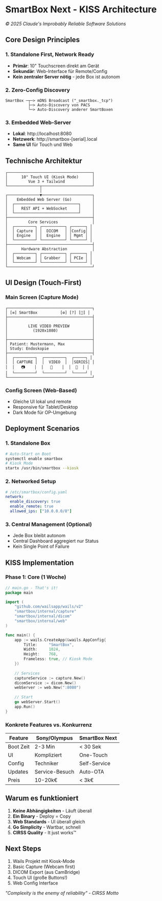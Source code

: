 # SmartBox Next - KISS Architecture
*© 2025 Claude's Improbably Reliable Software Solutions*

## Core Design Principles

### 1. Standalone First, Network Ready
- **Primär**: 10" Touchscreen direkt am Gerät
- **Sekundär**: Web-Interface für Remote/Config
- **Kein zentraler Server nötig** - jede Box ist autonom

### 2. Zero-Config Discovery
```
SmartBox ─┬─> mDNS Broadcast ("_smartbox._tcp")
          ├─> Auto-Discovery von PACS
          └─> Auto-Discovery anderer SmartBoxen
```

### 3. Embedded Web-Server
- **Lokal**: http://localhost:8080
- **Netzwerk**: http://smartbox-[serial].local
- **Same UI** für Touch und Web

## Technische Architektur

```
┌─────────────────────────────────────┐
│      10" Touch UI (Kiosk Mode)      │
│         Vue 3 + Tailwind            │
└──────────────┬──────────────────────┘
               │ 
┌──────────────▼──────────────────────┐
│    Embedded Web Server (Go)         │
│  ┌────────────────────────────┐     │
│  │   REST API + WebSocket     │     │
│  └────────────────────────────┘     │
├─────────────────────────────────────┤
│         Core Services               │
│  ┌─────────┐ ┌──────────┐ ┌──────┐ │
│  │ Capture │ │  DICOM   │ │Config│ │
│  │ Engine  │ │  Engine  │ │ Mgmt │ │
│  └─────────┘ └──────────┘ └──────┘ │
├─────────────────────────────────────┤
│      Hardware Abstraction           │
│  ┌─────────┐ ┌──────────┐ ┌──────┐ │
│  │ Webcam  │ │ Grabber  │ │ PCIe │ │
│  └─────────┘ └──────────┘ └──────┘ │
└─────────────────────────────────────┘
```

## UI Design (Touch-First)

### Main Screen (Capture Mode)
```
┌─────────────────────────────────────┐
│ [≡] SmartBox          [⚙] [?] [🔴] │
├─────────────────────────────────────┤
│                                     │
│         LIVE VIDEO PREVIEW          │
│           (1920x1080)               │
│                                     │
├─────────────────────────────────────┤
│ Patient: Mustermann, Max            │
│ Study: Endoskopie                   │
├─────────────────────────────────────┤
│  ┌─────────┐  ┌─────────┐  ┌─────┐ │
│  │ CAPTURE │  │  VIDEO  │  │SERIES│ │
│  │   📷    │  │   🎥    │  │  📁  │ │
│  └─────────┘  └─────────┘  └─────┘ │
└─────────────────────────────────────┘
```

### Config Screen (Web-Based)
- Gleiche UI lokal und remote
- Responsive für Tablet/Desktop
- Dark Mode für OP-Umgebung

## Deployment Scenarios

### 1. Standalone Box
```bash
# Auto-Start on Boot
systemctl enable smartbox
# Kiosk Mode
startx /usr/bin/smartbox --kiosk
```

### 2. Networked Setup
```yaml
# /etc/smartbox/config.yaml
network:
  enable_discovery: true
  enable_remote: true
  allowed_ips: ["10.0.0.0/8"]
```

### 3. Central Management (Optional)
- Jede Box bleibt autonom
- Central Dashboard aggregiert nur Status
- Kein Single Point of Failure

## KISS Implementation

### Phase 1: Core (1 Woche)
```go
// main.go - That's it!
package main

import (
    "github.com/wailsapp/wails/v2"
    "smartbox/internal/capture"
    "smartbox/internal/dicom"
    "smartbox/internal/web"
)

func main() {
    app := wails.CreateApp(&wails.AppConfig{
        Title:     "SmartBox",
        Width:     1024,
        Height:    768,
        Frameless: true, // Kiosk Mode
    })
    
    // Services
    captureService := capture.New()
    dicomService := dicom.New()
    webServer := web.New(":8080")
    
    // Start
    go webServer.Start()
    app.Run()
}
```

### Konkrete Features vs. Konkurrenz

| Feature | Sony/Olympus | SmartBox Next |
|---------|--------------|---------------|
| Boot Zeit | 2-3 Min | < 30 Sek |
| UI | Kompliziert | One-Touch |
| Config | Techniker | Self-Service |
| Updates | Service-Besuch | Auto-OTA |
| Preis | 10-20k€ | < 3k€ |

## Warum es funktioniert

1. **Keine Abhängigkeiten** - Läuft überall
2. **Ein Binary** - Deploy = Copy
3. **Web Standards** - UI überall gleich
4. **Go Simplicity** - Wartbar, schnell
5. **CIRSS Quality** - It just works™

## Next Steps

1. Wails Projekt mit Kiosk-Mode
2. Basic Capture (Webcam first)
3. DICOM Export (aus CamBridge)
4. Touch UI (große Buttons!)
5. Web Config Interface

*"Complexity is the enemy of reliability" - CIRSS Motto*